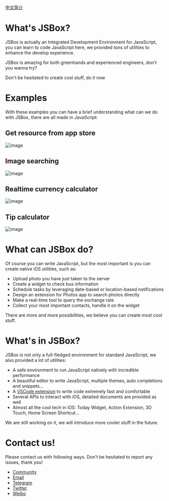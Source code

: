 [中文简介](https://github.com/cyanzhong/xTeko/blob/master/README_CN.md)

# What's JSBox?

JSBox is actually an Integrated Development Environment for JavaScript, you can learn to code JavaScript here, we provided tons of utilities to enhance the develop experience.

JSBox is amazing for both greenhands and experienced engineers, don't you wanna try?

Don't be hesitated to create cool stuff, do it now

# Examples

With these examples you can have a brief understanding what can we do with JSBox, there are all made in JavaScript:

## Get resource from app store

![image](https://github.com/cyanzhong/xTeko/blob/master/assets/app-store.gif?raw=true)

## Image searching

![image](https://github.com/cyanzhong/xTeko/blob/master/assets/image-search.gif?raw=true)

## Realtime currency calculator

![image](https://github.com/cyanzhong/xTeko/blob/master/assets/currency.gif?raw=true)

## Tip calculator

![image](https://github.com/cyanzhong/xTeko/blob/master/assets/tip-calc.gif?raw=true)

# What can JSBox do?

Of course you can write JavaScript, but the most important is you can create native iOS utilities, such as:

- Upload photo you have just taken to the server
- Create a widget to check bus information
- Schedule tasks by leveraging date-based or location-based notifications
- Design an extension for Photos app to search photos directly
- Make a real-time tool to query the exchange rate
- Collect your most important contacts, handle it on the widget

There are more and more possibilities, we believe you can create most cool stuff.

# What's in JSBox?

JSBox is not only a full-fledged environment for standard JavaScript, we also provided a lot of utilities:

- A safe environment to run JavaScript natively with incredible performance
- A beautiful editor to write JavaScript, multiple themes, auto completions and snippets...
- A [VSCode extension](https://marketplace.visualstudio.com/items?itemName=Ying.jsbox) to write code extremely fast and comfortable
- Several APIs to interact with iOS, detailed documents are provided as well
- Almost all the cool tech in iOS: Today Widget, Action Extension, 3D Touch, Home Screen Shortcut...

We are still working on it, we will introduce more cooler stuff in the future.

# Contact us!

Please contact us with following ways. Don't be hesitated to report any issues, thank you!

- [Community](https://jsboxbbs.com)
- [Email](mailto:log.e@qq.com)
- [Telegram](https://t.me/PinTG)
- [Twitter](https://twitter.com/cyanapps)
- [Weibo](https://weibo.com/0x00eeee)
